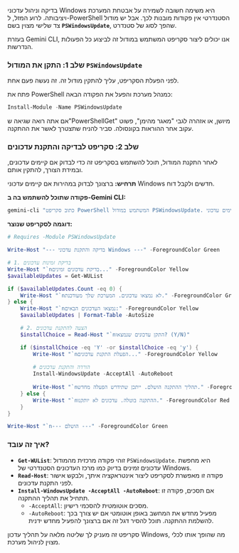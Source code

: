 בדיקה וניהול עדכוני Windows היא משימה חשובה לשמירה על אבטחת המערכת ויציבותה.
לרוע המזל, ל-PowerShell הסטנדרטי אין פקודות מובנות לכך. אבל יש מודול צד שלישי מצוין בשם **`PSWindowsUpdate`**, שהפך לסוג של סטנדרט.

בעזרת Gemini CLI, אנו יכולים ליצור סקריפט המשתמש במודול זה לביצוע כל הפעולות הנדרשות.

### **שלב 1: התקן את המודול `PSWindowsUpdate`**

לפני הפעלת הסקריפט, עליך להתקין מודול זה. זה נעשה פעם אחת.

פתח את PowerShell כמנהל מערכת והפעל את הפקודה הבאה:

```powershell
Install-Module -Name PSWindowsUpdate
```

אם אתה רואה שגיאה ש"PowerShellGet" מיושן, או אזהרה לגבי "מאגר מהימן", פשוט עקוב אחר ההוראות בקונסולה. סביר להניח שתצטרך לאשר את ההתקנה.

### **שלב 2: סקריפט לבדיקה והתקנת עדכונים**

לאחר התקנת המודול, תוכל להשתמש בסקריפט זה כדי לבדוק אם קיימים עדכונים, ובמידת הצורך, להתקין אותם.

**תרחיש:** ברצונך לבדוק במהירות אם קיימים עדכוני Windows חדשים ולקבל דוח.

**פקודה שתוכל להשתמש בה ב-Gemini CLI:**

```powershell
gemini-cli "כתוב סקריפט PowerShell המשתמש במודול PSWindowsUpdate. הסקריפט צריך לבדוק אם קיימים עדכוני Windows זמינים, להציג רשימה שלהם, ולאחר מכן, אם נמצאו עדכונים, לבקש מהמשתמש להתקין אותם."
```

**דוגמה לסקריפט שנוצר:**

```powershell
# Requires -Module PSWindowsUpdate

Write-Host "--- בדיקה והתקנת עדכוני Windows ---" -ForegroundColor Green

# 1. בדיקת זמינות עדכונים
Write-Host "`nבדיקת עדכונים זמינים..." -ForegroundColor Yellow
$availableUpdates = Get-WUList

if ($availableUpdates.Count -eq 0) {
    Write-Host "`nלא נמצאו עדכונים. המערכת שלך מעודכנת." -ForegroundColor Green
} else {
    Write-Host "`nנמצאו העדכונים הבאים:" -ForegroundColor Yellow
    $availableUpdates | Format-Table -AutoSize

    # 2. הצעה להתקנת עדכונים
    $installChoice = Read-Host "`nהתקן עדכונים שנמצאו? (Y/N)"

    if ($installChoice -eq 'Y' -or $installChoice -eq 'y') {
        Write-Host "`nהפעלת התקנת עדכונים..." -ForegroundColor Yellow
        
        # הורדה והתקנת עדכונים
        Install-WindowsUpdate -AcceptAll -AutoReboot
        
        Write-Host "`nתהליך ההתקנה הושלם. ייתכן שתידרש הפעלה מחדש." -ForegroundColor Green
    } else {
        Write-Host "`nההתקנה בוטלה. עדכונים לא יותקנו." -ForegroundColor Red
    }
}

Write-Host "`n--- הושלם ---" -ForegroundColor Green
```

### איך זה עובד?

  * **`Get-WUList`**: זוהי פקודה מרכזית מהמודול `PSWindowsUpdate`. היא מחפשת עדכונים זמינים בדיוק כמו מרכז העדכונים הסטנדרטי של Windows.
  * **`Read-Host`**: פקודה זו מאפשרת לסקריפט ליצור אינטראקציה איתך, ולבקש אישור לפני התקנת עדכונים.
  * **`Install-WindowsUpdate -AcceptAll -AutoReboot`**: אם תסכים, פקודה זו תתחיל את תהליך ההתקנה.
      * `-AcceptAll`: מסכים אוטומטית להסכמי רישיון.
      * `-AutoReboot`: מפעיל מחדש את המחשב באופן אוטומטי אם יש צורך בכך להשלמת ההתקנה. תוכל להסיר דגל זה אם ברצונך להפעיל מחדש ידנית.

סקריפט זה מעניק לך שליטה מלאה על תהליך עדכון Windows, מה שהופך אותו לכלי מצוין לניהול מערכת.
